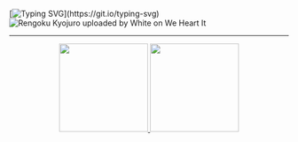 [![Typing SVG](https://readme-typing-svg.herokuapp.com?font=Titan+One&size=40&pause=1000&color=FF0000&center=true&vCenter=true&width=1000&lines=Bem-Vindo+ao+meu+perfil!)](https://git.io/typing-svg)
![Rengoku Kyojuro uploaded by White on We Heart It](https://user-images.githubusercontent.com/112362301/200620810-af01c0c3-aa86-4b90-a210-a1c63277804c.gif)
<hr>
 <div style="display: inline_flex" align = "center">
  <a href="https://github.com/RayTdC">
  <img height="160em" src="https://github-readme-stats-eight-theta.vercel.app/api?username=RayTdC&show_icons=true&theme=dracula&include_all_commits=true&count_private=true"/>
  
 <img height="160em" src="https://github-readme-stats-eight-theta.vercel.app/api/top-langs/?username=RayTdC&layout=compact&langs_count=8&theme=dracula"/>
 </div>
